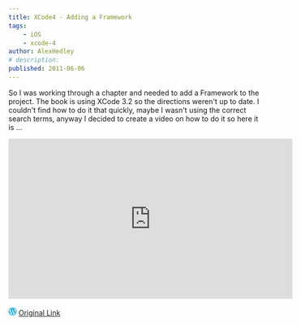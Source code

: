 ```yaml
---
title: XCode4 - Adding a Framework
tags:
    - iOS
    - xcode-4
author: AlexHedley
# description: 
published: 2011-06-06
---
```


So I was working through a chapter and needed to add a Framework to the project. The book is using XCode 3.2 so the directions weren't up to date. I couldn't find how to do it that quickly, maybe I wasn't using the correct search terms, anyway I decided to create a video on how to do it so here it is ...

<!-- \[youtube http://www.youtube.com/watch?v=yd1SpwFue8M?rel=0&w=425&h=349\] -->

<iframe width="560" height="315" src="https://www.youtube.com/embed/yd1SpwFue8M" title="YouTube video player" frameborder="0" allow="accelerometer; autoplay; clipboard-write; encrypted-media; gyroscope; picture-in-picture; web-share" allowfullscreen></iframe>

![Wordpress](../images/wordpress.png "Wordpress") [Original Link](https://alexhedley.wordpress.com/2011/06/06/xcode4-adding-a-framework/)
